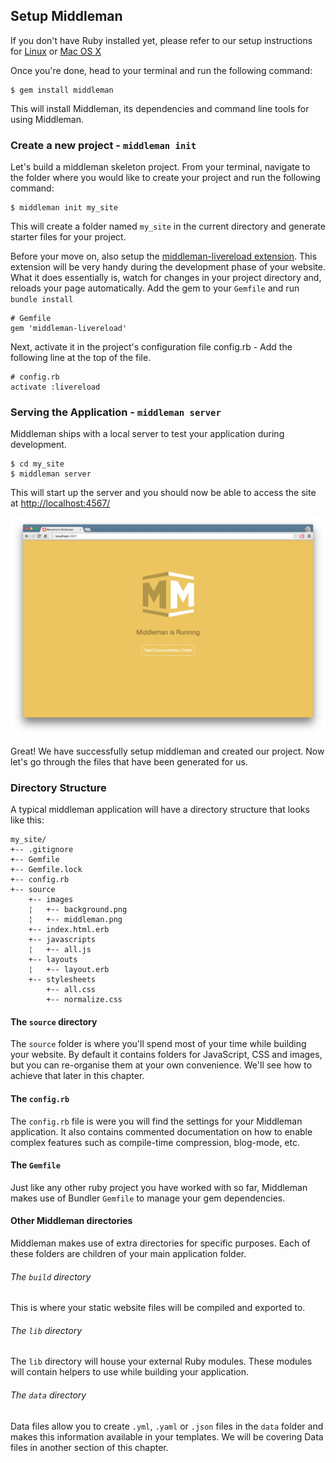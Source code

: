 ## Setup Middleman

If you don't have Ruby installed yet, please refer to our setup instructions for [Linux](https://craftacademy.gitbooks.io/caa_precourse/content/terminal/linux.html) or [Mac OS X](https://craftacademy.gitbooks.io/caa_precourse/content/terminal/mac_osx.html)

Once you're done, head to your terminal and run the following command:

```shell
$ gem install middleman
```

This will install Middleman, its dependencies and command line tools for using Middleman.

### Create a new project - `middleman init`

Let's build a middleman skeleton project. From your terminal, navigate to the folder where you would like to create your project and run the following command:

```shell
$ middleman init my_site
```

This will create a folder named `my_site` in the current directory and generate starter files for your project.

Before your move on, also setup the [middleman-livereload extension](https://github.com/middleman/middleman-livereload). This extension will be very handy during the development phase of your website. What it does essentially is, watch for changes in your project directory and, reloads your page automatically. Add the gem to your `Gemfile` and run `bundle install`

```shell
# Gemfile
gem 'middleman-livereload'
```

Next, activate it in the project's configuration file config.rb - Add the following line at the top of the file.
```shell
# config.rb
activate :livereload
```

### Serving the Application - `middleman server`

Middleman ships with a local server to test your application during development.

```shell
$ cd my_site
$ middleman server
```

This will start up the server and you should now be able to access the site at [http://localhost:4567/](http://localhost:4567/)

![Middleman welcome screen](welcome_to_middleman.png)

Great! We have successfully setup middleman and created our project. Now let's go through the files that have been generated for us.

### Directory Structure

A typical middleman application will have a directory structure that looks like this:

```shell
my_site/
+-- .gitignore
+-- Gemfile
+-- Gemfile.lock
+-- config.rb
+-- source
    +-- images
    ¦   +-- background.png
    ¦   +-- middleman.png
    +-- index.html.erb
    +-- javascripts
    ¦   +-- all.js
    +-- layouts
    ¦   +-- layout.erb
    +-- stylesheets
        +-- all.css
        +-- normalize.css
```

#### The `source` directory

The `source` folder is where you'll spend most of your time while building your website. By default it contains folders for JavaScript, CSS and images, but you can re-organise them at your own convenience. We'll see how to achieve that later in this chapter.

#### The `config.rb`

The `config.rb` file is were you will find the settings for your Middleman application. It also contains commented documentation on how to enable complex features such as compile-time compression, blog-mode, etc.

#### The `Gemfile`

Just like any other ruby project you have worked with so far, Middleman makes use of Bundler `Gemfile` to manage your gem dependencies.

#### Other Middleman directories

Middleman makes use of extra directories for specific purposes. Each of these folders are children of your main application folder.

###### The `build` directory

This is where your static website files will be compiled and exported to.

###### The `lib` directory

The `lib` directory will house your external Ruby modules. These modules will contain helpers to use while building your application.

###### The `data` directory

Data files allow you to create `.yml`, `.yaml` or `.json` files in the `data` folder and makes this information available in your templates. We will be covering Data files in another section of this chapter.

